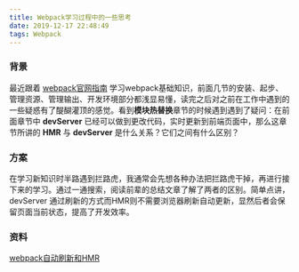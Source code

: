 ```yaml
---
title: Webpack学习过程中的一些思考
date: 2019-12-17 22:48:49
tags: Webpack
---
```


### 背景
最近跟着 [webpack官网指南](https://webpack.docschina.org/guides/) 学习webpack基础知识，前面几节的安装、起步、管理资源、管理输出、开发环境部分都浅显易懂，读完之后对之前在工作中遇到的一些疑惑有了醍醐灌顶的感觉。看到**模块热替换**章节的时候遇到遇到了疑问：在前面章节中 **devServer** 已经可以做到更改代码，实时更新到前端页面中，那么这章节所讲的 **HMR** 与 **devServer** 是什么关系？它们之间有什么区别？

### 方案
在学习新知识时半路遇到拦路虎，我通常会先想各种办法把拦路虎干掉，再进行接下来的学习。通过一通搜索，阅读前辈的总结文章了解了两者的区别。简单点讲，devServer 通过刷新的方式而HMR则不需要浏览器刷新自动更新，显然后者会保留页面当前状态，提高了开发效率。

### 资料
[webpack自动刷新和HMR](https://juejin.im/post/5c86ec276fb9a04a10301f5b)


